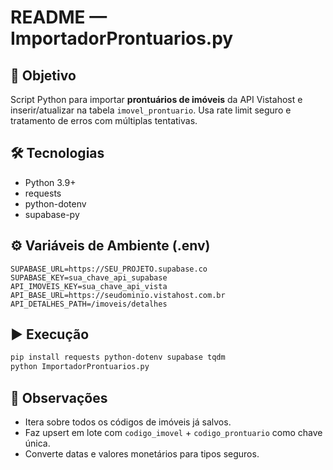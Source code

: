 # README — ImportadorProntuarios.py

## 🎯 Objetivo
Script Python para importar **prontuários de imóveis** da API Vistahost e inserir/atualizar na tabela `imovel_prontuario`.
Usa rate limit seguro e tratamento de erros com múltiplas tentativas.

## 🛠 Tecnologias
- Python 3.9+
- requests
- python-dotenv
- supabase-py

## ⚙️ Variáveis de Ambiente (.env)
```env
SUPABASE_URL=https://SEU_PROJETO.supabase.co
SUPABASE_KEY=sua_chave_api_supabase
API_IMOVEIS_KEY=sua_chave_api_vista
API_BASE_URL=https://seudominio.vistahost.com.br
API_DETALHES_PATH=/imoveis/detalhes
```

## ▶️ Execução
```bash
pip install requests python-dotenv supabase tqdm
python ImportadorProntuarios.py
```

## 📌 Observações
- Itera sobre todos os códigos de imóveis já salvos.
- Faz upsert em lote com `codigo_imovel` + `codigo_prontuario` como chave única.
- Converte datas e valores monetários para tipos seguros.
